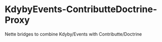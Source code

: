# KdybyEvents-ContributteDoctrine-Proxy
Nette bridges to combine Kdyby/Events with Contributte/Doctrine
